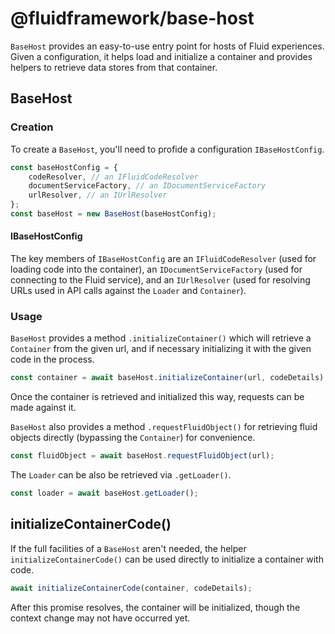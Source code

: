 # @fluidframework/base-host

`BaseHost` provides an easy-to-use entry point for hosts of Fluid experiences.  Given a configuration, it helps load and initialize a container and provides helpers to retrieve data stores from that container.

## BaseHost

### Creation

To create a `BaseHost`, you'll need to profide a configuration `IBaseHostConfig`.

```typescript
const baseHostConfig = {
    codeResolver, // an IFluidCodeResolver
    documentServiceFactory, // an IDocumentServiceFactory
    urlResolver, // an IUrlResolver
};
const baseHost = new BaseHost(baseHostConfig);
```

#### IBaseHostConfig

The key members of `IBaseHostConfig` are an `IFluidCodeResolver` (used for loading code into the container), an `IDocumentServiceFactory` (used for connecting to the Fluid service), and an `IUrlResolver` (used for resolving URLs used in API calls against the `Loader` and `Container`).

### Usage

`BaseHost` provides a method `.initializeContainer()` which will retrieve a `Container` from the given url, and if necessary initializing it with the given code in the process.

```typescript
const container = await baseHost.initializeContainer(url, codeDetails);
```

Once the container is retrieved and initialized this way, requests can be made against it.

`BaseHost` also provides a method `.requestFluidObject()` for retrieving fluid objects directly (bypassing the `Container`) for convenience.

```typescript
const fluidObject = await baseHost.requestFluidObject(url);
```

The `Loader` can be also be retrieved via `.getLoader()`.

```typescript
const loader = await baseHost.getLoader();
```

## initializeContainerCode()

If the full facilities of a `BaseHost` aren't needed, the helper `initializeContainerCode()` can be used directly to initialize a container with code.

```typescript
await initializeContainerCode(container, codeDetails);
```

After this promise resolves, the container will be initialized, though the context change may not have occurred yet.
